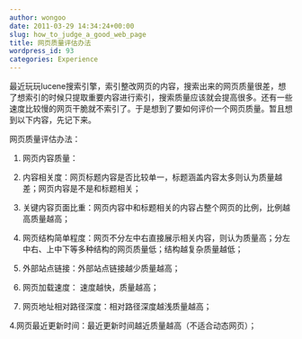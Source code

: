 ```yaml
---
author: wongoo
date: 2011-03-29 14:34:24+00:00
slug: how_to_judge_a_good_web_page
title: 网页质量评估办法
wordpress_id: 93
categories: Experience
---
```


最近玩玩lucene搜索引擎，索引整改网页的内容，搜索出来的网页质量很差，想了想索引的时候只提取重要内容进行索引，搜索质量应该就会提高很多。还有一些速度比较慢的网页干脆就不索引了。于是想到了要如何评价一个网页质量。暂且想到以下内容，先记下来。

网页质量评估办法：

1. 网页内容质量：



	
  1. 内容相关度：网页标题内容是否比较单一，标题涵盖内容太多则认为质量越差；网页内容是不是和标题相关；

	
  2. 关键内容页面比重：网页内容中和标题相关的内容占整个网页的比例，比例越高质量越高；

	
  3. 网页结构简单程度：网页不分左中右直接展示相关内容，则认为质量高；分左中右、上中下等多种结构的网页质量低；结构越复杂质量越低；

	
  4. 外部站点链接：外部站点链接越少质量越高；


2. 网页加载速度： 速度越快，质量越高；

3. 网页地址相对路径深度：相对路径深度越浅质量越高；

4.网页最近更新时间：最近更新时间越近质量越高（不适合动态网页）；
